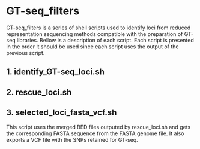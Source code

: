 # GT-seq_filters
GT-seq_filters is a series of shell scripts used to identify loci from reduced representation sequencing methods compatible with the preparation of GT-seq libraries. Bellow is a description of each script. Each script is presented in the order it should be used since each script uses the output of the previous script.

## 1. identify_GT-seq_loci.sh

## 2. rescue_loci.sh

## 3. selected_loci_fasta_vcf.sh
This script uses the merged BED files outputed by rescue_loci.sh and gets the corresponding FASTA sequence from the FASTA genome file. It also exports a VCF file with the SNPs retained for GT-seq.
